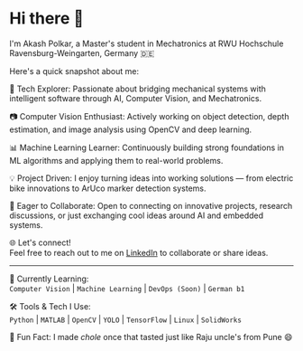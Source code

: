# Hi there 👋  
I'm Akash Polkar, a Master's student in Mechatronics at RWU Hochschule Ravensburg-Weingarten, Germany 🇩🇪

Here's a quick snapshot about me:

🤖 Tech Explorer: Passionate about bridging mechanical systems with intelligent software through AI, Computer Vision, and Mechatronics.

📷 Computer Vision Enthusiast: Actively working on object detection, depth estimation, and image analysis using OpenCV and deep learning.

📊 Machine Learning Learner: Continuously building strong foundations in ML algorithms and applying them to real-world problems.

💡 Project Driven: I enjoy turning ideas into working solutions — from electric bike innovations to ArUco marker detection systems.

🚀 Eager to Collaborate: Open to connecting on innovative projects, research discussions, or just exchanging cool ideas around AI and embedded systems.

🌐 Let's connect!  
Feel free to reach out to me on [LinkedIn](https://www.linkedin.com/in/akashpolkar) to collaborate or share ideas.

---

🔧 Currently Learning:  
`Computer Vision` | `Machine Learning` | `DevOps (Soon)` | `German b1`

🛠️ Tools & Tech I Use:  
`Python` | `MATLAB` | `OpenCV` | `YOLO` | `TensorFlow` | `Linux` | `SolidWorks`

📌 Fun Fact: I made *chole* once that tasted just like Raju uncle's from Pune 😄
